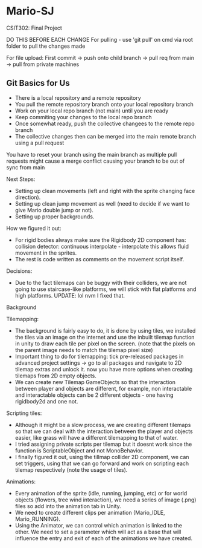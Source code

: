 # Mario-SJ
CSIT302: Final Project 

DO THIS BEFORE EACH CHANGE
For pulling - use 'git pull' on cmd via root folder to pull the changes made

For file upload:
First commit -> push onto child branch -> pull req from main -> pull from private machines

Git Basics for Us
---
- There is a local repository and a remote repository  
- You pull the remote repository branch onto your local repository branch  
- Work on your local repo branch (not main) until you are ready  
- Keep commiting your changes to the local repo branch  
- Once somewhat ready, push the collective changees to the remote repo branch  
- The collective changes then can be merged into the main remote branch using a pull request  

You have to reset your branch using the main branch as multiple pull requests might cause a merge conflict causing your branch to be out of sync from main  

Next Steps:
-   Setting up clean movements (left and right with the sprite changing face direction).
-   Setting up clean jump movement as well (need to decide if we want to give Mario double jump or not).
-   Setting up proper backgrounds.

How we figured it out:
-   For rigid bodies always make sure the Rigidbody 2D component has:
    collision detector: continuous
    interpolate - interpolate
    this allows fluid movement in the sprites.
-   The rest is code written as comments on the movement script itself.

Decisions:
-   Due to the fact tilemaps can be buggy with their colliders, we are not going to use staircase-like 
    platforms, we will stick with flat platforms and high platforms.
    UPDATE: lol nvm I fixed that.

Background

Tilemapping:
-   The background is fairly easy to do, it is done by using tiles, we installed the tiles via an image on
    the internet and use the inbuilt
    tilemap function in unity to draw each tile per pixel on the screen. (note that the pixels on the parent image needs to match the tilemap
    pixel size)
-   Important thing to do for tilemapping:
    tick pre-released packages in advanced project settings -> go to all packages and navigate to 2D tilemap extras and unlock it.
    now you have more options when creating tilemaps from 2D empty objects.
-   We can create new Tilemap GameObjects so that the interaction between player and objects are different,
    for example, non interactable and interactable objects can be 2 different objects - one having
    rigidbody2d and one not. 

Scripting tiles:
-   Although it might be a slow process, we are creating different tilemaps so that we can deal with the
    interaction between the player and objects easier, like grass will have a different tilemapping to 
    that of water.
-   I tried assigning private scripts per tilemap but it doesnt work since the function is ScriptableObject
    and not MonoBehavior.
-   I finally figured it out, using the tillmap collider 2D component, we can set triggers, using that we
    can go forward and work on scripting each tilemap respectively (note the usage of tiles).

Animations:
-   Every animation of the sprite (idle, running, jumping, etc) or for world objects (flowers, tree wind
    interaction), we need a series of image (.png) files so add into the animation tab in Unity.
-   We need to create different clips per animation (Mario_IDLE, Mario_RUNNING).
-   Using the Animator, we can control which animation is linked to the other. We need to set a parameter
    which will act as a base that will influence the entry and exit of each of the animations we have created.
